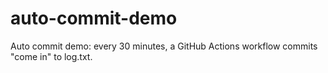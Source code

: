 # auto-commit-demo
Auto commit demo: every 30 minutes, a GitHub Actions workflow commits "come in" to log.txt.
